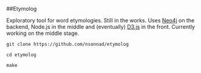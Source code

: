 ##Etymolog

Exploratory tool for word etymologies. Still in the works. Uses
[Neo4j](http://www.neo4j.org/) on the backend, Node.js in the middle and
(eventually) [D3.js](http://d3js.org/) in the front. Currently working on the
middle stage.

`git clone https://github.com/nsonnad/etymolog`

`cd etymolog`

`make`

